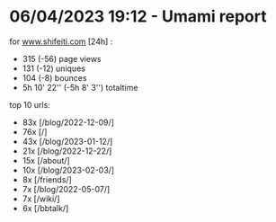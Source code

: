 # 06/04/2023 19:12 - Umami report
for www.shifeiti.com [24h] :

 - 315 (-56) page views
 - 131 (-12) uniques
 - 104 (-8) bounces
 - 5h 10' 22'' (-5h 8' 3'') totaltime


top 10 urls:
 - 83x [/blog/2022-12-09/]
 - 76x [/]
 - 43x [/blog/2023-01-12/]
 - 21x [/blog/2022-12-22/]
 - 15x [/about/]
 - 10x [/blog/2023-02-03/]
 - 8x [/friends/]
 - 7x [/blog/2022-05-07/]
 - 7x [/wiki/]
 - 6x [/bbtalk/]


